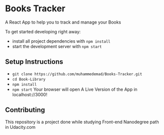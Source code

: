 # Books Tracker
A React App to help you to track and manage your Books

To get started developing right away:

* install all project dependencies with `npm install`
* start the development server with `npm start`

## Setup Instructions
- `git clone https://github.com/muhammedemad/Books-Tracker.git`
- `cd Book-Library`
- `npm install`
- `npm start`
Your browser will open A Live Version of the App in localhost://3000!

## Contributing

This repository is a project done while studying Front-end Nanodegree path in Udacity.com

